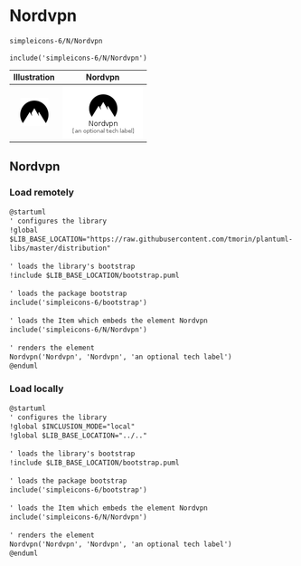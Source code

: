 # Nordvpn


```text
simpleicons-6/N/Nordvpn
```

```text
include('simpleicons-6/N/Nordvpn')
```



| Illustration | Nordvpn |
| :---: | :---: |
| ![illustration for Illustration](../../simpleicons-6/N/Nordvpn.png) | ![illustration for Nordvpn](../../simpleicons-6/N/Nordvpn.Local.png) |




## Nordvpn

### Load remotely
```plantuml
@startuml
' configures the library
!global $LIB_BASE_LOCATION="https://raw.githubusercontent.com/tmorin/plantuml-libs/master/distribution"

' loads the library's bootstrap
!include $LIB_BASE_LOCATION/bootstrap.puml

' loads the package bootstrap
include('simpleicons-6/bootstrap')

' loads the Item which embeds the element Nordvpn
include('simpleicons-6/N/Nordvpn')

' renders the element
Nordvpn('Nordvpn', 'Nordvpn', 'an optional tech label')
@enduml
```

### Load locally
```plantuml
@startuml
' configures the library
!global $INCLUSION_MODE="local"
!global $LIB_BASE_LOCATION="../.."

' loads the library's bootstrap
!include $LIB_BASE_LOCATION/bootstrap.puml

' loads the package bootstrap
include('simpleicons-6/bootstrap')

' loads the Item which embeds the element Nordvpn
include('simpleicons-6/N/Nordvpn')

' renders the element
Nordvpn('Nordvpn', 'Nordvpn', 'an optional tech label')
@enduml
```

